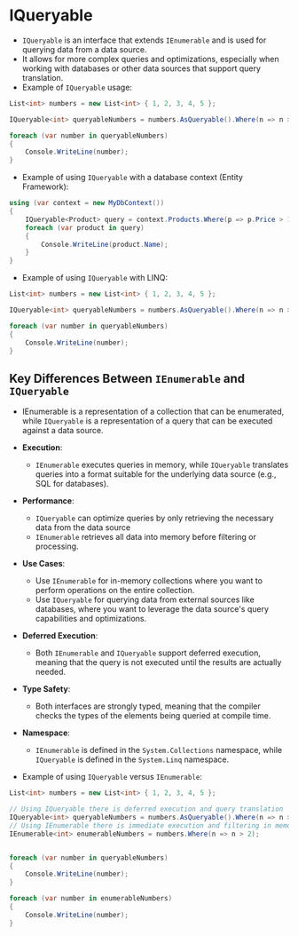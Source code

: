 # IQueryable

- `IQueryable` is an interface that extends `IEnumerable` and is used for querying data from a data source.
- It allows for more complex queries and optimizations, especially when working with databases or other data sources that support query translation.
- Example of `IQueryable` usage:

```csharp
List<int> numbers = new List<int> { 1, 2, 3, 4, 5 };

IQueryable<int> queryableNumbers = numbers.AsQueryable().Where(n => n > 2);

foreach (var number in queryableNumbers)
{
    Console.WriteLine(number);
}
```

- Example of using `IQueryable` with a database context (Entity Framework):

```csharp
using (var context = new MyDbContext())
{
    IQueryable<Product> query = context.Products.Where(p => p.Price > 100);
    foreach (var product in query)
    {
        Console.WriteLine(product.Name);
    }
}
```

- Example of using `IQueryable` with LINQ:

```csharp
List<int> numbers = new List<int> { 1, 2, 3, 4, 5 };

IQueryable<int> queryableNumbers = numbers.AsQueryable().Where(n => n > 2);

foreach (var number in queryableNumbers)
{
    Console.WriteLine(number);
}
```

## Key Differences Between `IEnumerable` and `IQueryable`

- IEnumerable is a representation of a collection that can be enumerated, while `IQueryable` is a representation of a query that can be executed against a data source.
- **Execution**:
  - `IEnumerable` executes queries in memory, while `IQueryable` translates queries into a format suitable for the underlying data source (e.g., SQL for databases).
- **Performance**:
  - `IQueryable` can optimize queries by only retrieving the necessary data from the data source
  - `IEnumerable` retrieves all data into memory before filtering or processing.
- **Use Cases**:
  - Use `IEnumerable` for in-memory collections where you want to perform operations on the entire collection.
  - Use `IQueryable` for querying data from external sources like databases, where you want to leverage the data source's query capabilities and optimizations.
- **Deferred Execution**:
  - Both `IEnumerable` and `IQueryable` support deferred execution, meaning that the query is not executed until the results are actually needed.
- **Type Safety**:
  - Both interfaces are strongly typed, meaning that the compiler checks the types of the elements being queried at compile time.
- **Namespace**:

  - `IEnumerable` is defined in the `System.Collections` namespace, while `IQueryable` is defined in the `System.Linq` namespace.

- Example of using `IQueryable` versus `IEnumerable`:

```csharp
List<int> numbers = new List<int> { 1, 2, 3, 4, 5 };

// Using IQueryable there is deferred execution and query translation
IQueryable<int> queryableNumbers = numbers.AsQueryable().Where(n => n > 2);
// Using IEnumerable there is immediate execution and filtering in memory
IEnumerable<int> enumerableNumbers = numbers.Where(n => n > 2);


foreach (var number in queryableNumbers)
{
    Console.WriteLine(number);
}

foreach (var number in enumerableNumbers)
{
    Console.WriteLine(number);
}
```
